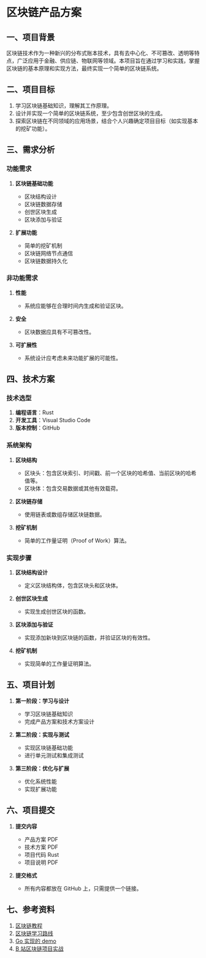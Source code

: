 # 区块链产品方案

## 一、项目背景

区块链技术作为一种新兴的分布式账本技术，具有去中心化、不可篡改、透明等特点，广泛应用于金融、供应链、物联网等领域。本项目旨在通过学习和实践，掌握区块链的基本原理和实现方法，最终实现一个简单的区块链系统。

## 二、项目目标

1. 学习区块链基础知识，理解其工作原理。
2. 设计并实现一个简单的区块链系统，至少包含创世区块的生成。
3. 探索区块链在不同领域的应用场景，结合个人兴趣确定项目目标（如实现基本的挖矿功能）。

## 三、需求分析

### 功能需求

1. **区块链基础功能**
   - 区块结构设计
   - 区块链数据存储
   - 创世区块生成
   - 区块添加与验证

2. **扩展功能**
   - 简单的挖矿机制
   - 区块链网络节点通信
   - 区块链数据持久化

### 非功能需求

1. **性能**
   - 系统应能够在合理时间内生成和验证区块。

2. **安全**
   - 区块数据应具有不可篡改性。

3. **可扩展性**
   - 系统设计应考虑未来功能扩展的可能性。

## 四、技术方案

### 技术选型

1. **编程语言**：Rust
2. **开发工具**：Visual Studio Code
3. **版本控制**：GitHub

### 系统架构

1. **区块结构**
   - 区块头：包含区块索引、时间戳、前一个区块的哈希值、当前区块的哈希值等。
   - 区块体：包含交易数据或其他有效载荷。

2. **区块链存储**
   - 使用链表或数组存储区块链数据。

3. **挖矿机制**
   - 简单的工作量证明（Proof of Work）算法。

### 实现步骤

1. **区块结构设计**
   - 定义区块结构体，包含区块头和区块体。

2. **创世区块生成**
   - 实现生成创世区块的函数。

3. **区块添加与验证**
   - 实现添加新块到区块链的函数，并验证区块的有效性。

4. **挖矿机制**
   - 实现简单的工作量证明算法。

## 五、项目计划

1. **第一阶段：学习与设计**
   - 学习区块链基础知识
   - 完成产品方案和技术方案设计

2. **第二阶段：实现与测试**
   - 实现区块链基础功能
   - 进行单元测试和集成测试

3. **第三阶段：优化与扩展**
   - 优化系统性能
   - 实现扩展功能

## 六、项目提交

1. **提交内容**
   - 产品方案 PDF
   - 技术方案 PDF
   - 项目代码 Rust
   - 项目说明 PDF

2. **提交格式**
   - 所有内容都放在 GitHub 上，只需提供一个链接。

## 七、参考资料

1. [区块链教程](https://liaoxuefeng.com/books/blockchain/introduction/index.html)
2. [区块链学习路线](https://zjubca.github.io/roadmap/)
3. [Go 实现的 demo](https://github.com/Jeiwan/blockchain_go)
4. [B 站区块链项目实战](https://www.bilibili.com/video/BV145411t7qp/?vd_source=ca616b8d8161186b30bdd62e4e044e42)
